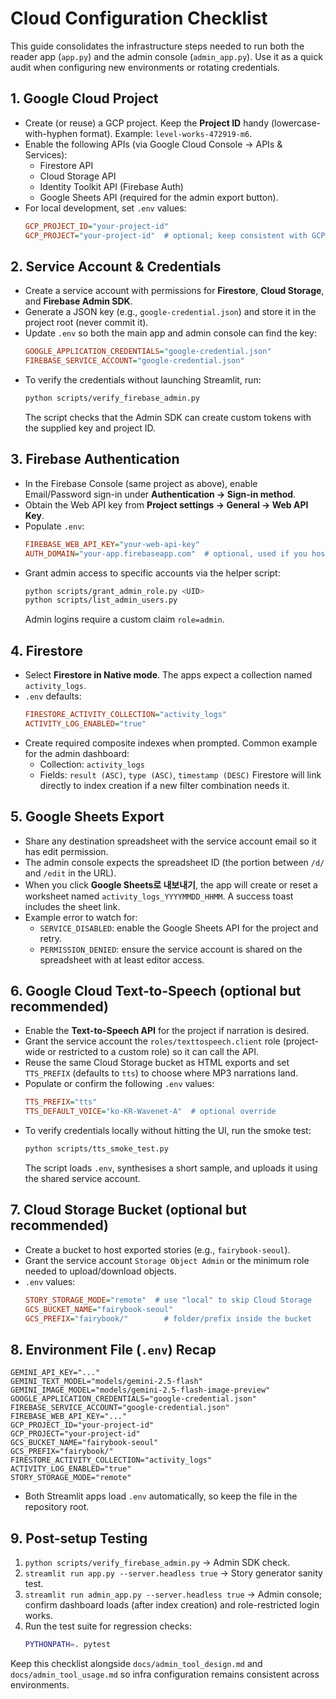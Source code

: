 # Cloud Configuration Checklist

This guide consolidates the infrastructure steps needed to run both the reader app (`app.py`) and the admin console (`admin_app.py`). Use it as a quick audit when configuring new environments or rotating credentials.

## 1. Google Cloud Project
- Create (or reuse) a GCP project. Keep the **Project ID** handy (lowercase-with-hyphen format). Example: `level-works-472919-m6`.
- Enable the following APIs (via Google Cloud Console → APIs & Services):
  - Firestore API
  - Cloud Storage API
  - Identity Toolkit API (Firebase Auth)
  - Google Sheets API (required for the admin export button).
- For local development, set `.env` values:
  ```ini
  GCP_PROJECT_ID="your-project-id"
  GCP_PROJECT="your-project-id"  # optional; keep consistent with GCP_PROJECT_ID
  ```

## 2. Service Account & Credentials
- Create a service account with permissions for **Firestore**, **Cloud Storage**, and **Firebase Admin SDK**.
- Generate a JSON key (e.g., `google-credential.json`) and store it in the project root (never commit it).
- Update `.env` so both the main app and admin console can find the key:
  ```ini
  GOOGLE_APPLICATION_CREDENTIALS="google-credential.json"
  FIREBASE_SERVICE_ACCOUNT="google-credential.json"
  ```
- To verify the credentials without launching Streamlit, run:
  ```bash
  python scripts/verify_firebase_admin.py
  ```
  The script checks that the Admin SDK can create custom tokens with the supplied key and project ID.

## 3. Firebase Authentication
- In the Firebase Console (same project as above), enable Email/Password sign-in under **Authentication → Sign-in method**.
- Obtain the Web API key from **Project settings → General → Web API Key**.
- Populate `.env`:
  ```ini
  FIREBASE_WEB_API_KEY="your-web-api-key"
  AUTH_DOMAIN="your-app.firebaseapp.com"  # optional, used if you host custom auth widgets
  ```
- Grant admin access to specific accounts via the helper script:
  ```bash
  python scripts/grant_admin_role.py <UID>
  python scripts/list_admin_users.py
  ```
  Admin logins require a custom claim `role=admin`.

## 4. Firestore
- Select **Firestore in Native mode**. The apps expect a collection named `activity_logs`.
- `.env` defaults:
  ```ini
  FIRESTORE_ACTIVITY_COLLECTION="activity_logs"
  ACTIVITY_LOG_ENABLED="true"
  ```
- Create required composite indexes when prompted. Common example for the admin dashboard:
  - Collection: `activity_logs`
  - Fields: `result (ASC)`, `type (ASC)`, `timestamp (DESC)`
  Firestore will link directly to index creation if a new filter combination needs it.

## 5. Google Sheets Export
- Share any destination spreadsheet with the service account email so it has edit permission.
- The admin console expects the spreadsheet ID (the portion between `/d/` and `/edit` in the URL).
- When you click **Google Sheets로 내보내기**, the app will create or reset a worksheet named `activity_logs_YYYYMMDD_HHMM`. A success toast includes the sheet link.
- Example error to watch for:
  - `SERVICE_DISABLED`: enable the Google Sheets API for the project and retry.
  - `PERMISSION_DENIED`: ensure the service account is shared on the spreadsheet with at least editor access.

## 6. Google Cloud Text-to-Speech (optional but recommended)
- Enable the **Text-to-Speech API** for the project if narration is desired.
- Grant the service account the `roles/texttospeech.client` role (project-wide or restricted to a custom role) so it can call the API.
- Reuse the same Cloud Storage bucket as HTML exports and set `TTS_PREFIX` (defaults to `tts`) to choose where MP3 narrations land.
- Populate or confirm the following `.env` values:
  ```ini
  TTS_PREFIX="tts"
  TTS_DEFAULT_VOICE="ko-KR-Wavenet-A"  # optional override
  ```
- To verify credentials locally without hitting the UI, run the smoke test:
  ```bash
  python scripts/tts_smoke_test.py
  ```
  The script loads `.env`, synthesises a short sample, and uploads it using the shared service account.

## 7. Cloud Storage Bucket (optional but recommended)
- Create a bucket to host exported stories (e.g., `fairybook-seoul`).
- Grant the service account `Storage Object Admin` or the minimum role needed to upload/download objects.
- `.env` values:
  ```ini
  STORY_STORAGE_MODE="remote"  # use "local" to skip Cloud Storage
  GCS_BUCKET_NAME="fairybook-seoul"
  GCS_PREFIX="fairybook/"        # folder/prefix inside the bucket
  ```

## 8. Environment File (`.env`) Recap
```
GEMINI_API_KEY="..."
GEMINI_TEXT_MODEL="models/gemini-2.5-flash"
GEMINI_IMAGE_MODEL="models/gemini-2.5-flash-image-preview"
GOOGLE_APPLICATION_CREDENTIALS="google-credential.json"
FIREBASE_SERVICE_ACCOUNT="google-credential.json"
FIREBASE_WEB_API_KEY="..."
GCP_PROJECT_ID="your-project-id"
GCP_PROJECT="your-project-id"
GCS_BUCKET_NAME="fairybook-seoul"
GCS_PREFIX="fairybook/"
FIRESTORE_ACTIVITY_COLLECTION="activity_logs"
ACTIVITY_LOG_ENABLED="true"
STORY_STORAGE_MODE="remote"
```
- Both Streamlit apps load `.env` automatically, so keep the file in the repository root.

## 9. Post-setup Testing
1. `python scripts/verify_firebase_admin.py` → Admin SDK check.
2. `streamlit run app.py --server.headless true` → Story generator sanity test.
3. `streamlit run admin_app.py --server.headless true` → Admin console; confirm dashboard loads (after index creation) and role-restricted login works.
4. Run the test suite for regression checks:
   ```bash
   PYTHONPATH=. pytest
   ```

Keep this checklist alongside `docs/admin_tool_design.md` and `docs/admin_tool_usage.md` so infra configuration remains consistent across environments.
